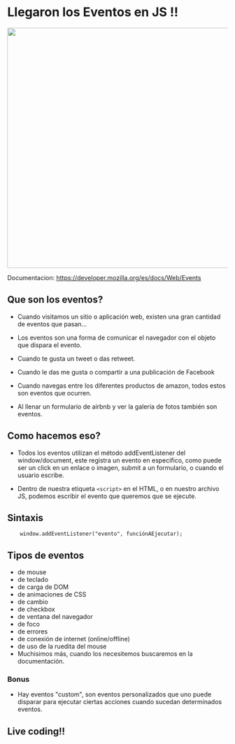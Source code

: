 # Llegaron los Eventos en JS !!

<img src="https://media.giphy.com/media/U4DswrBiaz0p67ZweH/giphy.gif" width="550">

Documentacion: https://developer.mozilla.org/es/docs/Web/Events

## Que son los eventos?

- Cuando visitamos un sitio o aplicación web, existen una gran cantidad de eventos que pasan...

- Los eventos son una forma de comunicar el navegador con el objeto que dispara el evento.
- Cuando te gusta un tweet o das retweet.
- Cuando le das me gusta o compartir a una publicación de Facebook
- Cuando navegas entre los diferentes productos de amazon, todos estos son eventos que ocurren.
- Al llenar un formulario de airbnb y ver la galería de fotos también son eventos.

## Como hacemos eso?

- Todos los eventos utilizan el método addEventListener del window/document, este registra un evento en especifico, como puede ser un click en un enlace o imagen, submit a un formulario, o cuando el usuario escribe.

- Dentro de nuestra etiqueta `<script>` en el HTML, o en nuestro archivo JS, podemos escribir el evento que queremos que se ejecute.

## Sintaxis

        window.addEventListener("evento", funciónAEjecutar);

## Tipos de eventos

- de mouse
- de teclado
- de carga de DOM
- de animaciones de CSS
- de cambio
- de checkbox
- de ventana del navegador
- de foco
- de errores
- de conexión de internet (online/offline)
- de uso de la ruedita del mouse
- Muchisimos más, cuando los necesitemos buscaremos en la documentación.

### Bonus

- Hay eventos "custom", son eventos personalizados que uno puede disparar para ejecutar ciertas acciones cuando sucedan determinados eventos.

## Live coding!!
